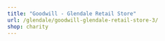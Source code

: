 ```yaml
---
title: "Goodwill - Glendale Retail Store"
url: /glendale/goodwill-glendale-retail-store-3/
shop: charity
---
```

